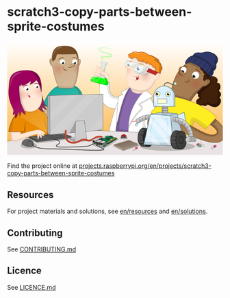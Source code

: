 # scratch3-copy-parts-between-sprite-costumes

![scratch3-copy-parts-between-sprite-costumes](banner.png)

Find the project online at [projects.raspberrypi.org/en/projects/scratch3-copy-parts-between-sprite-costumes](https://projects.raspberrypi.org/en/projects/scratch3-copy-parts-between-sprite-costumes)

## Resources
For project materials and solutions, see [en/resources](https://github.com/raspberrypilearning/scratch3-copy-parts-between-sprite-costumes/tree/master/en/resources) and [en/solutions](https://github.com/raspberrypilearning/scratch3-copy-parts-between-sprite-costumes/tree/master/en/solutions).

## Contributing
See [CONTRIBUTING.md](CONTRIBUTING.md)

## Licence
 See [LICENCE.md](LICENCE.md)